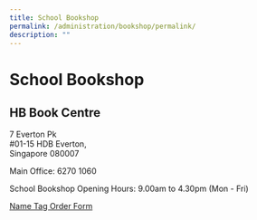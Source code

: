 ```yaml
---
title: School Bookshop
permalink: /administration/bookshop/permalink/
description: ""
---
```

School Bookshop
===============

HB Book Centre
--------------

7 Everton Pk&nbsp;<br>
#01-15 HDB Everton,&nbsp;<br>
Singapore 080007

  

Main Office: 6270 1060

  

School Bookshop Opening Hours: 9.00am to 4.30pm (Mon - Fri)

[Name Tag Order Form](/files/Name%20Tags%20Order%20Form.pdf)